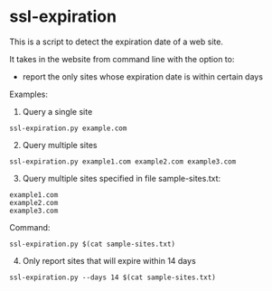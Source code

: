 # ssl-expiration

This is a script to detect the expiration date of a web site.

It takes in the website from command line with the option to:
- report the only sites whose expiration date is within certain days

Examples:
1. Query a single site
```
ssl-expiration.py example.com
```

2. Query multiple sites
```
ssl-expiration.py example1.com example2.com example3.com
```

3. Query multiple sites specified in file
sample-sites.txt:
```
example1.com
example2.com
example3.com
```
Command:
```
ssl-expiration.py $(cat sample-sites.txt)
```

4. Only report sites that will expire within 14 days
```
ssl-expiration.py --days 14 $(cat sample-sites.txt)
```
